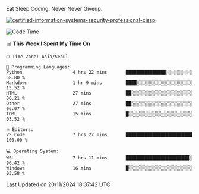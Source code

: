 Eat Sleep Coding.
Never Never Giveup.

[![certified-information-systems-security-professional-cissp](https://user-images.githubusercontent.com/44606727/157613689-acd84ec6-5f8f-4e79-89d9-a8d51f033634.png)](https://www.credly.com/badges/f394a010-85a0-450b-9136-8043af01d71c/public_url)

<!--START_SECTION:waka-->
![Code Time](http://img.shields.io/badge/Code%20Time-3%2C581%20hrs-blue)

📊 **This Week I Spent My Time On** 

```text
🕑︎ Time Zone: Asia/Seoul

💬 Programming Languages: 
Python                   4 hrs 22 mins       ███████████████░░░░░░░░░░   58.80 % 
Markdown                 1 hr 9 mins         ████░░░░░░░░░░░░░░░░░░░░░   15.52 % 
HTML                     27 mins             ██░░░░░░░░░░░░░░░░░░░░░░░   06.21 % 
Other                    27 mins             ██░░░░░░░░░░░░░░░░░░░░░░░   06.07 % 
TOML                     15 mins             █░░░░░░░░░░░░░░░░░░░░░░░░   03.52 % 

🔥 Editors: 
VS Code                  7 hrs 27 mins       █████████████████████████   100.00 % 

💻 Operating System: 
WSL                      7 hrs 11 mins       ████████████████████████░   96.42 % 
Windows                  16 mins             █░░░░░░░░░░░░░░░░░░░░░░░░   03.58 % 
```


 Last Updated on 20/11/2024 18:37:42 UTC
<!--END_SECTION:waka-->
